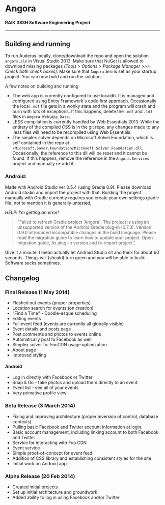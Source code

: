# Angora

#### RAIK 383H Software Engineering Project

---

## Building and running

To run Auderus locally, clone/download the repo and open the solution `angora.sln` in Visual Studio 2013. Make sure that NuGet is allowed to download missing packages *(Tools > Options > Package Manager >>> Check both check boxes)*. Make sure that `Angora.Web` is set as your startup project. You can now build and run the solution.

A few notes on building and running:
- The web app is currently configured to use localdb. It is managed and configured using Entity Framework's code first approach. Occasionally the local `.mdf` file gets in a wonky state and the program will crash and burn with lots of exceptions. If this happens, delete the `.mdf` and `.ldf` files in `Angora.Web\App_Data`.
- LESS compilation is currently handled by Web Essentials 2013. While the entirety of the compiled CSS is in the git repo, any changes made to any .less files will need to be recompiled using Web Essentials.
- The simplex solver depends on Microsoft.Solver.Foundation, which is self contained in the repo at `/Microsoft.Sover.Foundation/Microsoft.Solver.Foundation.dll`. Occasionally, the reference to this dll will be reset and it cannot be found. If this happens, remove the reference in the `Angora.Services` project and manually re-add it.

### Android:
Made with Android Studio ver 0.5.4 (using Gradle 0.9).
Please download Android studio and import the project with that.
Building the project manually with Gradle currently requires you create your own settings.gradle file, not to mention it is generally untested.

*HELP! I'm getting an error!*

> "Failed to refresh Gradle project 'Angora': The project is using an unsupported version of the Android Gradle plug-in (0.7.3). Version 0.9.0 introduced incompatible changes in the build language. Please read the migration guide to learn how to update your project. Open migration guide, fix plug-in version and re-import project."

Give it a minute. I mean actually let Android Studio sit and think for about 60 seconds. Things will (should) turn green and you will be able to build. Software sucks sometimes.


## Changelog

### Final Release (1 May 2014)

- Fleshed out events (proper properties)
- Location search for events (on creation)
- "Find a Time" - Doodle-esque scheduling
- Editing events
- Full event feed (events are currently all globally visible)
- Event details and posts page
- Post comments and photos to events online
- Automatically post to Facebook as well
- Simplex solver for FooCDN usage optimization
- About page
- Improved styling

#### Android

- Log in directly with Facebook or Twitter
- Snap & Go - take photos and upload them directly to an event.
- Event list - see all of your events
- Very primative profile view


### Beta Release (3 March 2014)

- Fixing and improving architecture (proper inversion of control, database contexts)
- Pulling basic Facebook and Twitter account information at login.
- Basic account management, including linking account to both Facebook and Twitter
- Service for interacting with Foo CDN
- Event service
- Simple proof-of-concept for event feed
- Addition of CSS library and establishing consistent styles for the site
- Initial work on Android app

### Alpha Release (20 Feb 2014)

- Created initial projects
- Set up initial architecture and groundwork
- Added ability to log in using Facebook and/or Twitter
